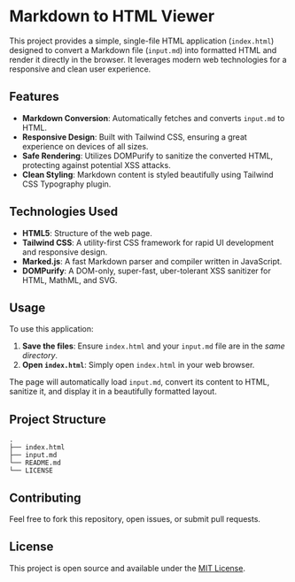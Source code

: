 # Markdown to HTML Viewer

This project provides a simple, single-file HTML application (`index.html`) designed to convert a Markdown file (`input.md`) into formatted HTML and render it directly in the browser. It leverages modern web technologies for a responsive and clean user experience.

## Features

*   **Markdown Conversion**: Automatically fetches and converts `input.md` to HTML.
*   **Responsive Design**: Built with Tailwind CSS, ensuring a great experience on devices of all sizes.
*   **Safe Rendering**: Utilizes DOMPurify to sanitize the converted HTML, protecting against potential XSS attacks.
*   **Clean Styling**: Markdown content is styled beautifully using Tailwind CSS Typography plugin.

## Technologies Used

*   **HTML5**: Structure of the web page.
*   **Tailwind CSS**: A utility-first CSS framework for rapid UI development and responsive design.
*   **Marked.js**: A fast Markdown parser and compiler written in JavaScript.
*   **DOMPurify**: A DOM-only, super-fast, uber-tolerant XSS sanitizer for HTML, MathML, and SVG.

## Usage

To use this application:

1.  **Save the files**: Ensure `index.html` and your `input.md` file are in the *same directory*.
2.  **Open `index.html`**: Simply open `index.html` in your web browser.

The page will automatically load `input.md`, convert its content to HTML, sanitize it, and display it in a beautifully formatted layout.

## Project Structure

```
.
├── index.html
├── input.md
└── README.md
└── LICENSE
```

## Contributing

Feel free to fork this repository, open issues, or submit pull requests.

## License

This project is open source and available under the [MIT License](LICENSE).
